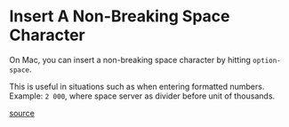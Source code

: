 # Insert A Non-Breaking Space Character

On Mac, you can insert a non-breaking space character by hitting
`option-space`.

This is useful in situations such as when entering formatted numbers. Example: `2 000`, where space server as divider before unit of thousands.

[source](https://twitter.com/jnadeau/status/725436138601615360)

